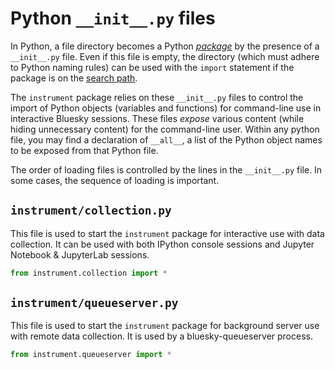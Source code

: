 # Python `__init__.py` files

In Python, a file directory becomes a Python
[*package*](https://realpython.com/python-modules-packages/) by the presence of
a `__init__.py` file.  Even if this file is empty, the directory (which must
adhere to Python naming rules) can be used with the `import` statement if the
package is on the [search
path](https://realpython.com/python-modules-packages/#the-module-search-path).

The `instrument` package relies on these `__init__.py` files to control the
import of Python objects (variables and functions) for command-line use in
interactive Bluesky sessions.  These files *expose* various content (while
hiding unnecessary content) for the command-line user.  Within any python file,
you may find a declaration of `__all__`, a list of the Python object names to be
exposed from that Python file.

The order of loading files is controlled by the lines in the `__init__.py` file.
In some cases, the sequence of loading is important.

## `instrument/collection.py`

This file is used to start the `instrument` package for interactive use with
data collection.  It can be used with both IPython console sessions and Jupyter
Notebook & JupyterLab sessions.

```py
from instrument.collection import *
```

## `instrument/queueserver.py`

This file is used to start the `instrument` package for background server use with
remote data collection.  It is used by a bluesky-queueserver process.

```py
from instrument.queueserver import *
```
